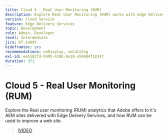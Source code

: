 ```yaml
---
title: Cloud 5 - Real User Monitoring (RUM)
description: Explore Real User Monitoring (RUM) works with Edge Delivery Services.
version: Cloud Service
feature: Edge Delivery Services
topic: Development
role: Admin, Developer
level: Intermediate
jira: KT-14997
hidefromtoc: yes
recommendations: noDisplay, noCatalog
exl-id: ee5182fd-b995-419b-be18-a59484f18147
duration: 371
---
```

# Cloud 5 - Real User Monitoring (RUM)

Explore the  Real user monitoring (RUM) analytics that Adobe offers to it's AEM sites delivered with Edge Delivery Services, and how RUM can be used to improve a web site.

>[!VIDEO](https://video.tv.adobe.com/v/3427495?quality=12&learn=on)
